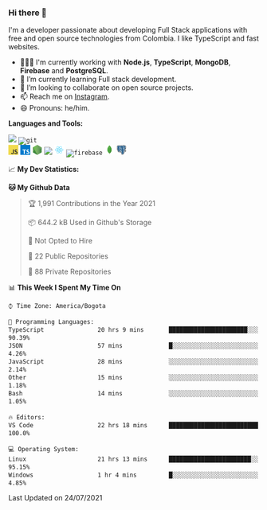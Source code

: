 ### Hi there 👋

I'm a developer passionate about developing Full Stack applications with free and open source technologies from Colombia. I like TypeScript and fast websites.

- 👨🏽‍💻 I'm currently working with **Node.js**, **TypeScript**, **MongoDB**, **Firebase** and **PostgreSQL**.
- 🌱 I’m currently learning Full stack development.
- 🚀 I’m looking to collaborate on open source projects.
- 📫   Reach me on [Instagram](https://instagram.com/nexckycort).
- 😄  Pronouns: he/him.

**Languages and Tools:**  

<code><img height="20"  src="https://upload.wikimedia.org/wikipedia/commons/2/2d/Visual_Studio_Code_1.18_icon.svg"></code>
<code><img src="https://www.vectorlogo.zone/logos/git-scm/git-scm-icon.svg" alt="git" height="20"/> </code>
<code><img height="20" src="https://raw.githubusercontent.com/github/explore/80688e429a7d4ef2fca1e82350fe8e3517d3494d/topics/javascript/javascript.png"></code>
<code><img height="20" src="https://raw.githubusercontent.com/github/explore/80688e429a7d4ef2fca1e82350fe8e3517d3494d/topics/typescript/typescript.png"></code>
<code><img height="20" src="https://raw.githubusercontent.com/github/explore/80688e429a7d4ef2fca1e82350fe8e3517d3494d/topics/nodejs/nodejs.png"></code>
<code><img height="20" src="https://deno.land/logo.svg"></code>
<code><img height="20" src="https://raw.githubusercontent.com/github/explore/80688e429a7d4ef2fca1e82350fe8e3517d3494d/topics/react/react.png"></code>
<code><img src="https://www.vectorlogo.zone/logos/firebase/firebase-icon.svg" alt="firebase"  height="20"/></code>
<code><img src="https://raw.githubusercontent.com/devicons/devicon/master/icons/mongodb/mongodb-original.svg"  height="20"/></code>
<code><img src="https://raw.githubusercontent.com/devicons/devicon/master/icons/postgresql/postgresql-original.svg" height="20"/></code>

<!-- Stats -->
📈 **My Dev Statistics:**  

<!-- waka time stats-->

<!--START_SECTION:waka-->
**🐱 My Github Data** 

> 🏆 1,991 Contributions in the Year 2021
 > 
> 📦 644.2 kB Used in Github's Storage 
 > 
> 🚫 Not Opted to Hire
 > 
> 📜 22 Public Repositories 
 > 
> 🔑 88 Private Repositories  
 > 
📊 **This Week I Spent My Time On** 

```text
⌚︎ Time Zone: America/Bogota

💬 Programming Languages: 
TypeScript               20 hrs 9 mins       ██████████████████████░░░   90.39% 
JSON                     57 mins             █░░░░░░░░░░░░░░░░░░░░░░░░   4.26% 
JavaScript               28 mins             ░░░░░░░░░░░░░░░░░░░░░░░░░   2.14% 
Other                    15 mins             ░░░░░░░░░░░░░░░░░░░░░░░░░   1.18% 
Bash                     14 mins             ░░░░░░░░░░░░░░░░░░░░░░░░░   1.05%

🔥 Editors: 
VS Code                  22 hrs 18 mins      █████████████████████████   100.0%

💻 Operating System: 
Linux                    21 hrs 13 mins      ███████████████████████░░   95.15% 
Windows                  1 hr 4 mins         █░░░░░░░░░░░░░░░░░░░░░░░░   4.85%

```


 Last Updated on 24/07/2021
<!--END_SECTION:waka-->
